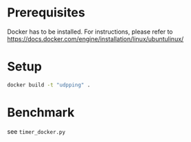 Prerequisites
=============
Docker has to be installed. For instructions, please refer to https://docs.docker.com/engine/installation/linux/ubuntulinux/

Setup
=====
```sh
docker build -t "udpping" .
```

Benchmark
=========
see `timer_docker.py`